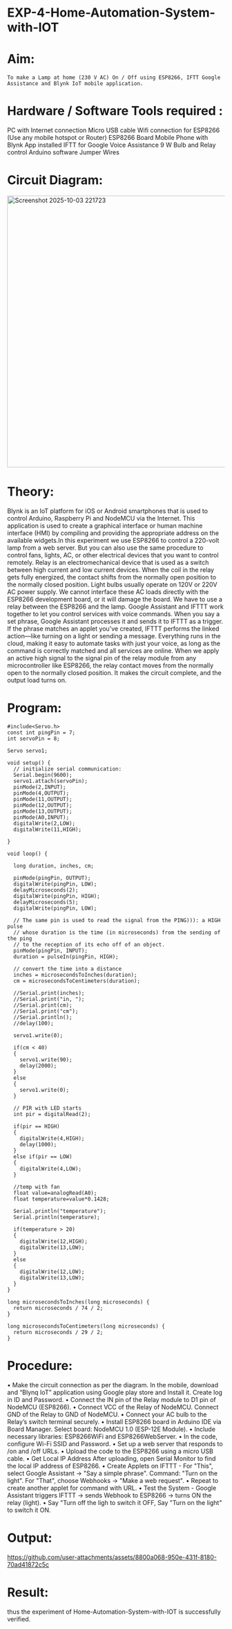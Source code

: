 # EXP-4-Home-Automation-System-with-IOT

# Aim:
	To make a Lamp at home (230 V AC) On / Off using ESP8266, IFTT Google Assistance and Blynk IoT mobile application. 
# Hardware / Software Tools required :
PC with Internet connection
Micro USB cable
Wifi connection for ESP8266 (Use any mobile hotspot or Router)
ESP8266 Board
Mobile Phone with Blynk App installed
IFTT for Google Voice Assistance
9 W Bulb and Relay control
Arduino software 
Jumper Wires

# Circuit Diagram:

<img width="1167" height="628" alt="Screenshot 2025-10-03 221723" src="https://github.com/user-attachments/assets/6c36a385-0bd1-438f-96f4-d0cc87c90df1" />

# Theory: 


Blynk is an IoT platform for iOS or Android smartphones that is used to control Arduino, Raspberry Pi and NodeMCU via the Internet. This application is used to create a graphical interface or human machine interface (HMI) by compiling and providing the appropriate address on the available widgets.In this experiment we use ESP8266 to control a 220-volt lamp from a web server. But you can also use the same procedure to control fans, lights, AC, or other electrical devices that you want to control remotely.
Relay is an electromechanical device that is used as a switch between high current and low current devices. When the coil in the relay gets fully energized, the contact shifts from the normally open position to the normally closed position. Light bulbs usually operate on 120V or 220V AC power supply. We cannot interface these AC loads directly with the ESP8266 development board, or it will damage the board. We have to use a relay between the ESP8266 and the lamp. 
Google Assistant and IFTTT work together to let you control services with voice commands. When you say a set phrase, Google Assistant processes it and sends it to IFTTT as a trigger. If the phrase matches an applet you've created, IFTTT performs the linked action—like turning on a light or sending a message. Everything runs in the cloud, making it easy to automate tasks with just your voice, as long as the command is correctly matched and all services are online.
When we apply an active high signal to the signal pin of the relay module from any microcontroller like ESP8266, the relay contact moves from the normally open to the normally closed position. It makes the circuit complete, and the output load turns on.


# Program:
```
#include<Servo.h>
const int pingPin = 7;
int servoPin = 8;

Servo servo1;

void setup() {
  // initialize serial communication:
  Serial.begin(9600);
  servo1.attach(servoPin);
  pinMode(2,INPUT);
  pinMode(4,OUTPUT);
  pinMode(11,OUTPUT);
  pinMode(12,OUTPUT);
  pinMode(13,OUTPUT);
  pinMode(A0,INPUT);
  digitalWrite(2,LOW);
  digitalWrite(11,HIGH);
  
}

void loop() {
  
  long duration, inches, cm;

  pinMode(pingPin, OUTPUT);
  digitalWrite(pingPin, LOW);
  delayMicroseconds(2);
  digitalWrite(pingPin, HIGH);
  delayMicroseconds(5);
  digitalWrite(pingPin, LOW);

  // The same pin is used to read the signal from the PING))): a HIGH pulse
  // whose duration is the time (in microseconds) from the sending of the ping
  // to the reception of its echo off of an object.
  pinMode(pingPin, INPUT);
  duration = pulseIn(pingPin, HIGH);

  // convert the time into a distance
  inches = microsecondsToInches(duration);
  cm = microsecondsToCentimeters(duration);

  //Serial.print(inches);
  //Serial.print("in, ");
  //Serial.print(cm);
  //Serial.print("cm");
  //Serial.println();
  //delay(100);
  
  servo1.write(0);
  
  if(cm < 40)
  {
    servo1.write(90);
    delay(2000);
  }
  else
  {
    servo1.write(0);
  }
  
  // PIR with LED starts
  int pir = digitalRead(2);
  
  if(pir == HIGH)
  {
    digitalWrite(4,HIGH);
    delay(1000);
  }
  else if(pir == LOW)
  {
    digitalWrite(4,LOW);
  }
  
  //temp with fan
  float value=analogRead(A0);
  float temperature=value*0.1428;
  
  Serial.println("temperature");
  Serial.println(temperature);
  
  if(temperature > 20)
  {
    digitalWrite(12,HIGH);
    digitalWrite(13,LOW);
  }
  else
  {
    digitalWrite(12,LOW);
    digitalWrite(13,LOW);
  }
}

long microsecondsToInches(long microseconds) {
  return microseconds / 74 / 2;
}

long microsecondsToCentimeters(long microseconds) {
  return microseconds / 29 / 2;
}
```


# Procedure:
•	Make the circuit connection as per the diagram. In the mobile, download and “Blynq IoT” application using Google play store and Install it. Create log in ID and Password.
•	Connect the IN pin of the Relay module to D1 pin of NodeMCU (ESP8266).
•	Connect VCC of the Relay of NodeMCU. Connect GND of the Relay to GND of NodeMCU. 
•	Connect your AC bulb to the Relay’s switch terminal securely.
•	Install ESP8266 board in Arduino IDE via Board Manager. Select board: NodeMCU 1.0 (ESP-12E Module).
•	Include necessary libraries: ESP8266WiFi and ESP8266WebServer.
•	In the code, configure Wi-Fi SSID and Password.
•	Set up a web server that responds to /on and /off URLs.
•	Upload the code to the ESP8266 using a micro USB cable.
•	Get Local IP Address After uploading, open Serial Monitor to find the local IP address of ESP8266.
•	Create Applets on IFTTT - For "This", select Google Assistant → "Say a simple phrase". Command: "Turn on the light". For "That", choose Webhooks → "Make a web request". 
•	Repeat to create another applet for command with URL.
•	Test the System - Google Assistant triggers IFTTT → sends Webhook to ESP8266 → turns ON the relay (light).
•	Say "Turn off the ligh to switch it OFF, Say "Turn on the light" to switch it ON.


# Output:


https://github.com/user-attachments/assets/8800a068-950e-431f-8180-70ad41872c5c



# Result:

thus the experiment of  Home-Automation-System-with-IOT is successfully verified.
